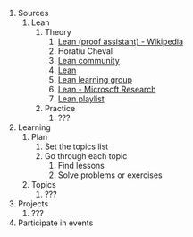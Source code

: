 1. Sources
	1. Lean
		1. Theory
			1. [Lean (proof assistant) - Wikipedia](https://en.wikipedia.org/wiki/Lean_(proof_assistant))
			2. Horatiu Cheval
			3. [Lean community](https://leanprover-community.github.io/index.html)
			4. [Lean](https://lean-lang.org/)
			5. [Lean learning group](https://www.maths.ed.ac.uk/~pkinnear/leancourse/)
			6. [Lean - Microsoft Research](https://www.microsoft.com/en-us/research/project/lean/)
			7. [Lean playlist](https://youtube.com/playlist?list=PLUWVQy1GFZDogVXZHV5QVg3irtuILgVNx&si=lbRVRgVu23Jfmzz0)
		2. Practice
			1. ???
2. Learning
	1. Plan
		1. Set the topics list
		2. Go through each topic
			1. Find lessons
			2. Solve problems or exercises
	2. Topics
		1. ???
3. Projects
	1. ???
4. Participate in events